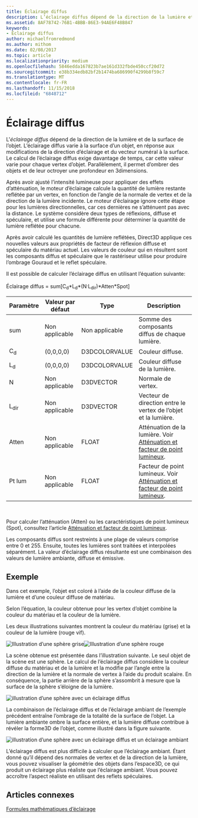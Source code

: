 ```yaml
---
title: Éclairage diffus
description: L’éclairage diffus dépend de la direction de la lumière et de la normale à la surface de l’objet.
ms.assetid: 8AF78742-76B1-4BBB-86E3-94AE6F48B847
keywords:
- Éclairage diffus
author: michaelfromredmond
ms.author: mithom
ms.date: 02/08/2017
ms.topic: article
ms.localizationpriority: medium
ms.openlocfilehash: 5846edda167823b7ae161d332fbde450ccf20d72
ms.sourcegitcommit: e38b334edb82bf2b1474ba686990f4299b8f59c7
ms.translationtype: MT
ms.contentlocale: fr-FR
ms.lasthandoff: 11/15/2018
ms.locfileid: "6848712"
---
```

# <a name="diffuse-lighting"></a>Éclairage diffus


L'*éclairage diffus* dépend de la direction de la lumière et de la surface de l’objet. L’éclairage diffus varie à la surface d’un objet, en réponse aux modifications de la direction d’éclairage et du vecteur numéral à la surface. Le calcul de l’éclairage diffus exige davantage de temps, car cette valeur varie pour chaque vertex d’objet. Parallèlement, il permet d’ombrer des objets et de leur octroyer une profondeur en 3dimensions.

Après avoir ajusté l’intensité lumineuse pour appliquer des effets d’atténuation, le moteur d’éclairage calcule la quantité de lumière restante reflétée par un vertex, en fonction de l’angle de la normale de vertex et de la direction de la lumière incidente. Le moteur d’éclairage ignore cette étape pour les lumières directionnelles, car ces dernières ne s’atténuent pas avec la distance. Le système considère deux types de réflexions, diffuse et spéculaire, et utilise une formule différente pour déterminer la quantité de lumière reflétée pour chacune.

Après avoir calculé les quantités de lumière reflétées, Direct3D applique ces nouvelles valeurs aux propriétés de facteur de réflexion diffuse et spéculaire du matériau actuel. Les valeurs de couleur qui en résultent sont les composants diffus et spéculaire que le rastériseur utilise pour produire l’ombrage Gouraud et le reflet spéculaire.

Il est possible de calculer l’éclairage diffus en utilisant l’équation suivante:

Éclairage diffus = sum\[C<sub>d</sub>\*L<sub>d</sub>\*(N<sup>.</sup>L<sub>dir</sub>)\*Atten\*Spot\]

| Paramètre       | Valeur par défaut | Type          | Description                                                                                      |
|-----------------|---------------|---------------|--------------------------------------------------------------------------------------------------|
| sum             | Non applicable           | Non applicable           | Somme des composants diffus de chaque lumière.                                                     |
| C<sub>d</sub>   | (0,0,0,0)     | D3DCOLORVALUE | Couleur diffuse.                                                                                   |
| L<sub>d</sub>   | (0,0,0,0)     | D3DCOLORVALUE | Couleur diffuse de la lumière.                                                                             |
| N               | Non applicable           | D3DVECTOR     | Normale de vertex.                                                                                    |
| L<sub>dir</sub> | Non applicable           | D3DVECTOR     | Vecteur de direction entre le vertex de l’objet et la lumière.                                                |
| Atten           | Non applicable           | FLOAT         | Atténuation de la lumière. Voir [Atténuation et facteur de point lumineux](attenuation-and-spotlight-factor.md). |
| Pt lum            | Non applicable           | FLOAT         | Facteur de point lumineux. Voir [Atténuation et facteur de point lumineux](attenuation-and-spotlight-factor.md).  |

 

Pour calculer l’atténuation (Atten) ou les caractéristiques de point lumineux (Spot), consultez l’article [Atténuation et facteur de point lumineux](attenuation-and-spotlight-factor.md).

Les composants diffus sont restreints à une plage de valeurs comprise entre 0 et 255. Ensuite, toutes les lumières sont traitées et interpolées séparément. La valeur d’éclairage diffus résultante est une combinaison des valeurs de lumière ambiante, diffuse et émissive.

## <a name="span-idexamplespanspan-idexamplespanspan-idexamplespanexample"></a><span id="Example"></span><span id="example"></span><span id="EXAMPLE"></span>Exemple


Dans cet exemple, l’objet est coloré à l’aide de la couleur diffuse de la lumière et d’une couleur diffuse de matériau.

Selon l’équation, la couleur obtenue pour les vertex d’objet combine la couleur du matériau et la couleur de la lumière.

Les deux illustrations suivantes montrent la couleur du matériau (grise) et la couleur de la lumière (rouge vif).

![Illustration d’une sphère grise](images/amb1.jpg)![Illustration d’une sphère rouge](images/lightred.jpg)

La scène obtenue est présentée dans l’illustration suivante. Le seul objet de la scène est une sphère. Le calcul de l’éclairage diffus considère la couleur diffuse du matériau et de la lumière et la modifie par l’angle entre la direction de la lumière et la normale de vertex à l’aide du produit scalaire. En conséquence, la partie arrière de la sphère s’assombrit à mesure que la surface de la sphère s’éloigne de la lumière.

![illustration d’une sphère avec un éclairage diffus](images/lightd.jpg)

La combinaison de l’éclairage diffus et de l’éclairage ambiant de l’exemple précédent entraîne l’ombrage de la totalité de la surface de l’objet. La lumière ambiante ombre la surface entière, et la lumière diffuse contribue à révéler la forme3D de l’objet, comme illustré dans la figure suivante.

![illustration d’une sphère avec un éclairage diffus et un éclairage ambiant](images/lightad.jpg)

L’éclairage diffus est plus difficile à calculer que l’éclairage ambiant. Étant donné qu’il dépend des normales de vertex et de la direction de la lumière, vous pouvez visualiser la géométrie des objets dans l’espace3D, ce qui produit un éclairage plus réaliste que l’éclairage ambiant. Vous pouvez accroître l’aspect réaliste en utilisant des reflets spéculaires.

## <a name="span-idrelated-topicsspanrelated-topics"></a><span id="related-topics"></span>Articles connexes


[Formules mathématiques d’éclairage](mathematics-of-lighting.md)

 

 





